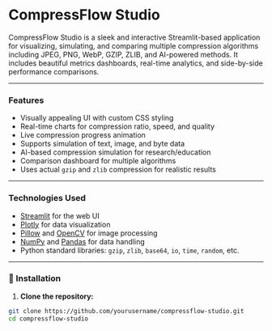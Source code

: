 #  CompressFlow Studio

CompressFlow Studio is a sleek and interactive Streamlit-based application for visualizing, simulating, and comparing multiple compression algorithms including JPEG, PNG, WebP, GZIP, ZLIB, and AI-powered methods. It includes beautiful metrics dashboards, real-time analytics, and side-by-side performance comparisons.

---

###  Features

-  Visually appealing UI with custom CSS styling
-  Real-time charts for compression ratio, speed, and quality
-  Live compression progress animation
-  Supports simulation of text, image, and byte data
-  AI-based compression simulation for research/education
-  Comparison dashboard for multiple algorithms
-  Uses actual `gzip` and `zlib` compression for realistic results

---

### Technologies Used

- [Streamlit](https://streamlit.io/) for the web UI
- [Plotly](https://plotly.com/python/) for data visualization
- [Pillow](https://pillow.readthedocs.io/) and [OpenCV](https://opencv.org/) for image processing
- [NumPy](https://numpy.org/) and [Pandas](https://pandas.pydata.org/) for data handling
- Python standard libraries: `gzip`, `zlib`, `base64`, `io`, `time`, `random`, etc.

---

### 🔧 Installation

1. **Clone the repository:**

```bash
git clone https://github.com/yourusername/compressflow-studio.git
cd compressflow-studio
